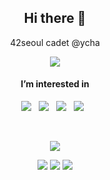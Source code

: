 <h2 align='center'> Hi there 👋 </h2>


<p align='center'>
  42seoul cadet @ycha
</p>

<p align="center">  
  <a href="https://hits.seeyoufarm.com"><img src="https://hits.seeyoufarm.com/api/count/incr/badge.svg?url=https%3A%2F%2Fgithub.com%2FSkyrich2000&count_bg=%2379C83D&title_bg=%23555555&icon=github.svg&icon_color=%23E7E7E7&title=hits&edge_flat=false"/></a>
</p>

<h4 align='center'> I’m interested in</h4>

<p align="center">
  <img src="https://img.shields.io/badge/Node.js-339933?style=for-the-badge&logo=nodedotjs&logoColor=white" />&nbsp;&nbsp;
  <img src="https://img.shields.io/badge/TypeScript-007ACC?style=for-the-badge&logo=typescript&logoColor=white" />&nbsp;&nbsp;
  <img src="https://img.shields.io/badge/nestjs-E0234E?style=for-the-badge&logo=nestjs&logoColor=white" />&nbsp;&nbsp;
  <img src="https://img.shields.io/badge/AWS-FF9900?style=for-the-badge&logo=amazonaws&logoColor=white" />&nbsp;&nbsp;
</p>

<!--
<p align="center">
  <img src="https://img.shields.io/badge/C-00599C?style=for-the-badge&logo=c&logoColor=white" />&nbsp;&nbsp;
  <img src="https://img.shields.io/badge/C%2B%2B-00599C?style=for-the-badge&logo=c%2B%2B&logoColor=white" />&nbsp;&nbsp;
  <img src="https://img.shields.io/badge/JavaScript-323330?style=for-the-badge&logo=javascript&logoColor=F7DF1E" />&nbsp;&nbsp;
  <img src="https://img.shields.io/badge/Express.js-000000?style=for-the-badge&logo=express&logoColor=white" />&nbsp;&nbsp;
  <img src="https://img.shields.io/badge/Jest-C21325?style=for-the-badge&logo=jest&logoColor=white" />&nbsp;&nbsp;
  <img src="https://img.shields.io/badge/Docker-2496ED?style=for-the-badge&logo=docker&logoColor=white" />&nbsp;&nbsp;
  <img src="https://img.shields.io/badge/Nginx-009639?style=for-the-badge&logo=nginx&logoColor=white" />&nbsp;&nbsp;
  <img src="https://img.shields.io/badge/Linux-FCC624?style=for-the-badge&logo=linux&logoColor=black" />&nbsp;&nbsp;
  <img src="https://img.shields.io/badge/Python-FFD43B?style=for-the-badge&logo=python&logoColor=blue" />&nbsp;&nbsp;
</p>
-->

</br>

<p align="center">  
  <a href="https://github.com/anuraghazra/github-readme-stats"><img src="https://github-readme-stats.vercel.app/api?username=skyrich2000"/></a>
</p>


<p align='center'>
  <a href="https://www.linkedin.com/in/%EC%98%81%ED%9B%88-%EC%B0%A8-43658a234/"><img src="https://img.shields.io/badge/linkedin-0077B5?&style=flat-square&logo=linkedin&logoColor=white" /></a>
  <a href=""><img src="https://img.shields.io/badge/notion-000000?&style=flat-square&logo=notion&logoColor=white" /></a>
  <a href="mailto:petercha2000@gmail.com"><img src="https://img.shields.io/badge/gmail-D14836?&style=flat-square&logo=gmail&logoColor=white" /></a>

</p>

<!--
link
https://80000coding.oopy.io/fafbee5b-f464-4808-9572-5e378026e5e2

design
https://github.com/coderjojo/creative-profile-readme
https://github.com/StefanyVasc/StefanyVasc/blob/master/README.md#

stats
https://github.com/anuraghazra/github-readme-stats

badges
https://github.com/alexandresanlim/Badges4-README.md-Profile
https://shields.io/
https://simpleicons.org/
-->
